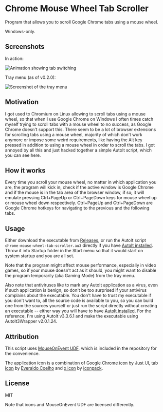 # Chrome Mouse Wheel Tab Scroller

Program that allows you to scroll Google Chrome tabs using a mouse wheel.

Windows-only.

## Screenshots

In action:

![Animation showing tab switching](https://i.imgur.com/UksPxCz.gif)

Tray menu (as of v0.2.0):

![Screenshot of the tray menu](https://i.imgur.com/TRYISyN.png)

## Motivation

I got used to Chromium on Linux allowing to scroll tabs using a mouse wheel, so that when I use Google Chrome on Windows I often times catch myself trying to scroll tabs with a mouse wheel to no success, as Google Chrome doesn't support this.
There seem to be a lot of browser extensions for scrolling tabs using a mouse wheel, majority of which don't work anymore or impose some weird requirements, like having the Alt key pressed in addition to using a mouse wheel in order to scroll the tabs.
I got annoyed by all this and just hacked together a simple AutoIt script, which you can see here.

## How it works

Every time you scroll your mouse wheel, no matter in which application you are, the program will kick in, check if the active window is Google Chrome and if the mouse is in the tab area of the browser window, if so, it will emulate pressing Ctrl+PageUp or Ctrl+PageDown keys for mouse wheel up or mouse wheel down respectively.
Ctrl+PageUp and Ctrl+PageDown are Google Chrome hotkeys for navigating to the previous and the following tabs.

## Usage

Either download the executable from [Releases](https://github.com/nurupo/chrome-mouse-wheel-tab-scroller/releases), or run the AutoIt script `chrome-mouse-wheel-tab-scroller.au3` directly if you have [AutoIt installed](https://www.autoitscript.com/site/autoit/downloads/). Throw it into Startup folder in the Start menu so that it would start on system startup and you are all set.

Note that the program might affect mouse performance, especially in video games, so if your mouse doesn't act as it should, you might want to disable the program temporarily (aka Gaming Mode) from the tray menu.

Also note that antiviruses like to mark any AutoIt application as a virus, even if such application is benign, so don't be too surprised if your antivirus complains about the executable. You don't have to trust my executable if you don't want to, all the source code is available to you, so you can build one from the sources yourself or just run the script directly without creating an executable -- either way you will have to have [AutoIt installed](https://www.autoitscript.com/site/autoit/downloads/). For the reference, I'm using AutoIt v3.3.6.1 and make the executable using AutoIt3Wrapper v2.0.1.24.

## Attribution

This script uses [MouseOnEvent UDF](https://www.autoitscript.com/forum/topic/64738-mouseonevent-udf/), which is included in the repository for the convenience.

The application icon is a combination of [Google Chrome icon](https://www.iconfinder.com/icons/1298719/chrome_google_icon) by [Just UI](https://www.iconfinder.com/justui), [tab icon](https://www.iconfinder.com/icons/3256/tab_icon) by [Everaldo Coelho](http://www.everaldo.com/) and [x icon](https://www.iconfinder.com/icons/1398917/circle_close_cross_delete_incorrect_invalid_x_icon) by [iconpack](https://www.iconfinder.com/iconpack).

## License

MIT

Note that icons and MouseOnEvent UDF are licensed differently.

